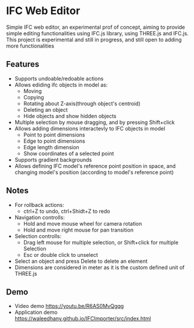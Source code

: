 
# IFC Web Editor

Simple IFC web editor, an experimental prof of concept,
aiming to provide simple editing functionalities using IFC.js library, using THREE.js and IFC.js.
This project is experimental and still in progress, and still open to adding more functionalities


## Features

- Supports undoable/redoable actions
- Allows ediding ifc objects in model as: 
    - Moving 
    - Copying
    - Rotating about Z-axis(through object's centroid)
    - Deleting an object
    - Hide objects and show hidden objects
- Multiple selection by mouse dragging, and by pressing Shift+click  
- Allows adding dimensions interactevly to IFC objects in model
    - Point to point dimensions
    - Edge to point dimensions
    - Edge length dimension
    - Show coordinates of a selected point
- Supports gradient backgrounds
- Allows defining IFC model's reference point position in space, and changing model's position (according to model's reference point) 
## Notes

- For rollback actions:
    - ctrl+Z to undo, ctrl+Shidt+Z to redo
- Navigation controlls:
    - Hold and move mouse wheel for camera rotation
    - Hold and move right mouse for pan transition
- Selection controlls:
    - Drag left mouse for multiple selection, or Shift+click for multiple Selection
    - Esc or double click to unselect
- Select an object and press Delete to delete an element
- Dimensions are considered in meter as it is the custom defined unit of THREE.js


## Demo
- Video demo
https://youtu.be/R6AS0MvQgqg
- Application demo
https://waleedhany.github.io/IFCImporter/src/index.html

